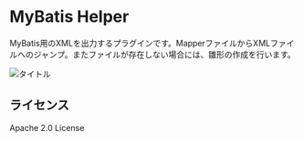 # MyBatis Helper

MyBatis用のXMLを出力するプラグインです。MapperファイルからXMLファイルへのジャンプ。またファイルが存在しない場合には、雛形の作成を行います。

![タイトル](http://www.arata.link/mybatishelper/image/ushi.png)

## ライセンス
Apache 2.0 License

